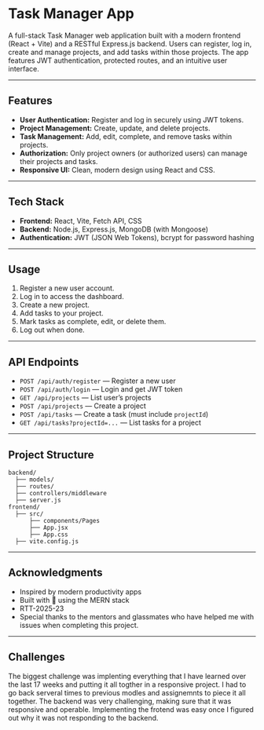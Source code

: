 # Task Manager App

A full-stack Task Manager web application built with a modern frontend (React + Vite) and a RESTful Express.js backend. Users can register, log in, create and manage projects, and add tasks within those projects. The app features JWT authentication, protected routes, and an intuitive user interface.

---

## Features

- **User Authentication:** Register and log in securely using JWT tokens.
- **Project Management:** Create, update, and delete projects.
- **Task Management:** Add, edit, complete, and remove tasks within projects.
- **Authorization:** Only project owners (or authorized users) can manage their projects and tasks.
- **Responsive UI:** Clean, modern design using React and CSS.

---

## Tech Stack

- **Frontend:** React, Vite, Fetch API, CSS
- **Backend:** Node.js, Express.js, MongoDB (with Mongoose)
- **Authentication:** JWT (JSON Web Tokens), bcrypt for password hashing

---

## Usage

1. Register a new user account.
2. Log in to access the dashboard.
3. Create a new project.
4. Add tasks to your project.
5. Mark tasks as complete, edit, or delete them.
6. Log out when done.

---

## API Endpoints

- `POST /api/auth/register` — Register a new user
- `POST /api/auth/login` — Login and get JWT token
- `GET /api/projects` — List user’s projects
- `POST /api/projects` — Create a project
- `POST /api/tasks` — Create a task (must include `projectId`)
- `GET /api/tasks?projectId=...` — List tasks for a project

---

## Project Structure

```
backend/
  ├── models/
  ├── routes/
  ├── controllers/middleware
  ├── server.js
frontend/
  ├── src/
      ├── components/Pages
      ├── App.jsx
      ├── App.css
  ├── vite.config.js
```

---


## Acknowledgments

- Inspired by modern productivity apps
- Built with 💙 using the MERN stack
- RTT-2025-23
- Special thanks to the mentors and glassmates who have helped me with issues when completing this project.

---

## Challenges

The biggest challenge was implenting everything that I have learned over the last 17 weeks and putting it all togther in a responsive project. I had to go back serveral times to previous modles and assignemnts to piece it all together. The backend was very challenging, making sure that it was responsive and operable. Implementing the frotend was easy once I figured out why it was not responding to the backend.
